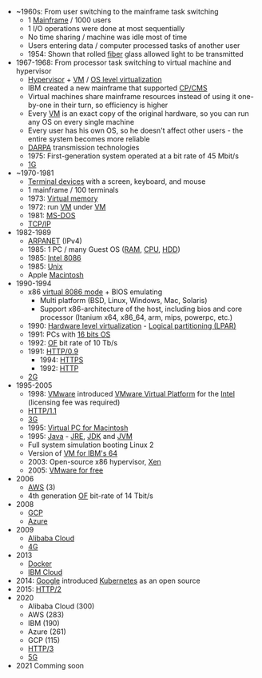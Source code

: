 * ~1960s: From user switching to the  mainframe task switching
    * 1 [Mainframe](https://en.wikipedia.org/wiki/Mainframe_computer) / 1000 users
    * 1 I/O operations were done at most sequentially
    * No time sharing / machine was idle most of time
    * Users entering data / computer processed tasks of another user 
    * 1954: Shown that rolled [fiber](https://en.wikipedia.org/wiki/Optical_fiber) glass allowed light to be transmitted
* 1967-1968: From processor task switching to virtual machine and hypervisor
    * [Hypervisor](https://en.wikipedia.org/wiki/Hypervisor) + [VM](https://en.wikipedia.org/wiki/Virtual_machine) / [OS level virtualization](https://en.wikipedia.org/wiki/OS-level_virtualization)
    * IBM created a new mainframe that supported [CP/CMS](https://en.wikipedia.org/wiki/CP/CMS)
    * Virtual machines share mainframe resources instead of using it one-by-one in their turn, so efficiency is higher
    * Every [VM](https://en.wikipedia.org/wiki/Virtual_machine) is an exact copy of the original hardware, so you can run any OS on every single machine
    * Every user has his own OS, so he doesn't affect other users - the entire system becomes more reliable
    * [DARPA](https://en.wikipedia.org/wiki/DARPA) transmission technologies
    * 1975: First-generation system operated at a bit rate of 45 Mbit/s
    * [1G](https://en.wikipedia.org/wiki/1G)
* ~1970-1981
    * [Terminal devices](https://en.wikipedia.org/wiki/Computer_terminal) with a screen, keyboard, and mouse
    * 1 mainframe / 100 terminals
    * 1973: [Virtual memory](https://en.wikipedia.org/wiki/Virtual_memory)
    * 1972: run [VM](https://en.wikipedia.org/wiki/Virtual_machine) under [VM](https://en.wikipedia.org/wiki/Virtual_machine)
    * 1981: [MS-DOS](https://en.wikipedia.org/wiki/MS-DOS)
    * [TCP/IP](https://en.wikipedia.org/wiki/Internet_protocol_suite)
* 1982-1989
    * [ARPANET](https://en.wikipedia.org/wiki/ARPANET) (IPv4)
    * 1985: 1 PC / many Guest OS ([RAM](https://en.wikipedia.org/wiki/Random-access_memory), [CPU](https://en.wikipedia.org/wiki/Central_processing_unit), [HDD](https://en.wikipedia.org/wiki/Hard_disk_drive))
    * 1985: [Intel 8086](https://en.wikipedia.org/wiki/Intel_8086)
    * 1985: [Unix](https://en.wikipedia.org/wiki/Unix)
    * Apple [Macintosh](https://en.wikipedia.org/wiki/Macintosh)
* 1990-1994
    * x86 [virtual 8086 mode](https://en.wikipedia.org/wiki/Virtual_8086_mode) + BIOS emulating
        * Multi platform (BSD, Linux, Windows, Mac, Solaris)
        * Support x86-architecture of the host, including bios and core processor (Itanium x64, x86_64, arm, mips, powerpc, etc.)
    * 1990: [Hardware level virtualization](https://en.wikipedia.org/wiki/Hardware_virtualization) - [Logical partitioning (LPAR)](https://en.wikipedia.org/wiki/Logical_partition)
    * 1991: PCs with [16 bits OS](https://en.wikipedia.org/wiki/16-bit_computing)
    * 1992: [OF](https://en.wikipedia.org/wiki/Optical_fiber) bit rate of 10 Tb/s
    * 1991: [HTTP/0.9](https://en.wikipedia.org/wiki/Hypertext_Transfer_Protocol#History)
        * 1994: [HTTPS](https://en.wikipedia.org/wiki/HTTPS#History)
        * 1992: [HTTP](https://en.wikipedia.org/wiki/Hypertext_Transfer_Protocol)
    * [2G](https://en.wikipedia.org/wiki/2G)
* 1995-2005
    * 1998: [VMware](https://en.wikipedia.org/wiki/VMware) introduced [VMware Virtual Platform](https://en.wikipedia.org/wiki/VMware#History) for the [Intel](https://en.wikipedia.org/wiki/Intel) (licensing fee was required)
    * [HTTP/1.1](https://en.wikipedia.org/wiki/Hypertext_Transfer_Protocol#Technical_overview)
    * [3G](https://en.wikipedia.org/wiki/3G)
    * 1995: [Virtual PC for Macintosh](https://en.wikipedia.org/wiki/Windows_Virtual_PC#History)
    * 1995: [Java](https://en.wikipedia.org/wiki/Java_(programming_language)) - [JRE](https://en.wikipedia.org/wiki/Java_virtual_machine#Java_Runtime_Environment), [JDK](https://en.wikipedia.org/wiki/Java_Development_Kit) and [JVM](https://en.wikipedia.org/wiki/Java_virtual_machine)
    * Full system simulation booting Linux 2
    * Version of [VM for IBM's 64](https://en.wikipedia.org/wiki/VM_(operating_system))
    * 2003: Open-source x86 hypervisor, [Xen](https://en.wikipedia.org/wiki/Xen)
    * 2005: [VMware for free](https://en.wikipedia.org/wiki/VMware#History)
* 2006
    * [AWS](https://en.wikipedia.org/wiki/Amazon_Web_Services) (3)
    * 4th generation [OF](https://en.wikipedia.org/wiki/Optical_fiber) bit-rate of 14 Tbit/s
* 2008
    * [GCP](https://en.wikipedia.org/wiki/Google_Cloud_Platform)
    * [Azure](https://en.wikipedia.org/wiki/Microsoft_Azure)
* 2009
    * [Alibaba Cloud](https://en.wikipedia.org/wiki/Alibaba_Cloud)
    * [4G](https://en.wikipedia.org/wiki/4G)
* 2013
    * [Docker](https://en.wikipedia.org/wiki/Docker_(software))
    * [IBM Cloud](https://en.wikipedia.org/wiki/IBM_cloud_computing)
* 2014: [Google]() introduced [Kubernetes](https://en.wikipedia.org/wiki/Kubernetes) as an open source
* 2015: [HTTP/2](https://en.wikipedia.org/wiki/HTTP/2)
* 2020
    * Alibaba Cloud (300)
    * AWS (283)
    * IBM (190)
    * Azure (261)
    * GCP (115)
    * [HTTP/3](https://en.wikipedia.org/wiki/HTTP/3)
    * [5G](https://en.wikipedia.org/wiki/5G)
* 2021 Comming soon